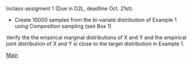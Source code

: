 Inclass-assigment 1 (Due in D2L, deadline Oct. 21st).

 - Create 10000 samples from the bi-variate distribution of Example 1 using Composition sampling (see Box 1)
 
 Verify the the empirical marginal distributions of X and Y and the empirical joint distribution of X and Y si close to 
 the target distribution in Example 1.
 
 [Main](https://github.com/gdlc/STAT_COMP/blob/master/README.md)
